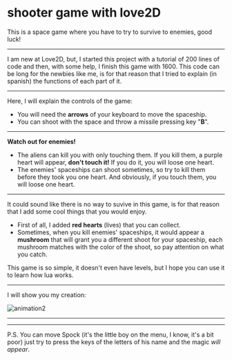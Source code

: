 # shooter game with love2D
 This is a space game where you have to try to survive to enemies, good luck!
 ***
 
 I am new at Love2D, but, I started this project with a tutorial of 200 lines of code and then, with some help, I finish this game with 1600. 
 This code can be long for the newbies like me, is for that reason that I tried to explain (in spanish) the functions of each part of it.
 ***
 
 Here, I will explain the controls of the game:
 + You will need the **arrows** of your keyboard to move the spaceship.
 + You can shoot with the space and throw a missile pressing key "**B**".
 ***
 **Watch out for enemies!**
 + The aliens can kill you with only touching them. If you kill them, a purple heart will appear, **don't touch it!** If you do it, you will loose one heart.
 + The enemies' spaceships can shoot sometimes, so try to kill them before they took you one heart. And obviously, if you touch them, you will loose one heart.
 ***
 It could sound like there is no way to suvive in this game, is for that reason that I add some cool things that you would enjoy.
 + First of all, I added **red hearts** (lives) that you can collect.
 + Sometimes, when you kill enemies' spaceships, it would appear a **mushroom** that will grant you a different shoot for your spaceship, each mushroom matches with the color of the shoot, so pay attention on what you catch.
	
 This game is so simple, it doesn't even have levels, but I hope you can use it to learn how lua works. 
 
 ***
 I will show you my creation:
 
 ![animation2](http://andyesprg.github.io/shooter-game-with-love2D/img_readme/animation2.gif) 
 

 ***
 ***
 P.S. You can move Spock (it's the little boy on the menu, I know, it's a bit poor) just try to press the keys of the letters of his name and the magic *will appear*.
